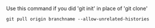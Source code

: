 
Use this command if you did 'git init' in place of 'git clone'
```
git pull origin branchname --allow-unrelated-histories
```
